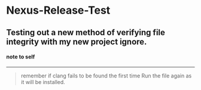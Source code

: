 # Nexus-Release-Test
Testing out a new method of verifying file integrity with my new project ignore.
---
#### note to self
---
> remember if clang fails to be found the first time Run the file again as it will be installed.


